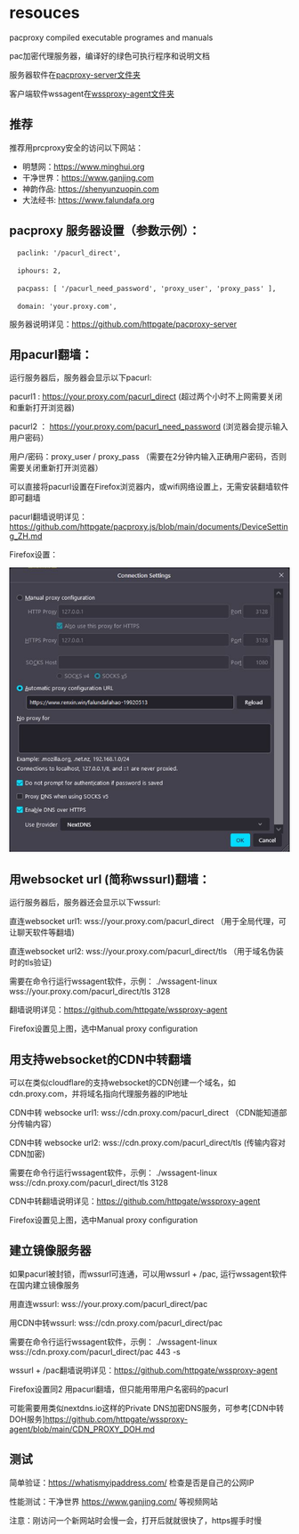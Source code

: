 # resouces

pacproxy compiled executable programes and manuals

pac加密代理服务器，编译好的绿色可执行程序和说明文档

服务器软件在[pacproxy-server文件夹](pacproxy-server)

客户端软件wssagent在[wssproxy-agent文件夹](wssproxy-agent)


## 推荐

推荐用prcproxy安全的访问以下网站：
* 明慧网：https://www.minghui.org
* 干净世界：https://www.ganjing.com
* 神韵作品: https://shenyunzuopin.com
* 大法经书: https://www.falundafa.org


## pacproxy 服务器设置（参数示例）：

```
  paclink: '/pacurl_direct',

  iphours: 2,
  
  pacpass: [ '/pacurl_need_password', 'proxy_user', 'proxy_pass' ],
  
  domain: 'your.proxy.com',
```
服务器说明详见：https://github.com/httpgate/pacproxy-server


## 用pacurl翻墙：

运行服务器后，服务器会显示以下pacurl:

pacurl1 :  https://your.proxy.com/pacurl_direct         (超过两个小时不上网需要关闭和重新打开浏览器)

pacurl2 ： https://your.proxy.com/pacurl_need_password  (浏览器会提示输入用户密码）

   用户/密码：proxy_user / proxy_pass  （需要在2分钟内输入正确用户密码，否则需要关闭重新打开浏览器）


可以直接将pacurl设置在Firefox浏览器内，或wifi网络设置上，无需安装翻墙软件即可翻墙

pacurl翻墙说明详见： https://github.com/httpgate/pacproxy.js/blob/main/documents/DeviceSetting_ZH.md

Firefox设置：

![Firefox设置图](Firefox.JPG)


## 用websocket url (简称wssurl)翻墙：

运行服务器后，服务器还会显示以下wssurl:

直连websocket url1:  wss://your.proxy.com/pacurl_direct   （用于全局代理，可让聊天软件等翻墙)

直连websocket url2:  wss://your.proxy.com/pacurl_direct/tls  （用于域名伪装时的tls验证)


需要在命令行运行wssagent软件，示例： ./wssagent-linux  wss://your.proxy.com/pacurl_direct/tls  3128

翻墙说明详见：https://github.com/httpgate/wssproxy-agent

Firefox设置见上图，选中Manual proxy configuration


## 用支持websocket的CDN中转翻墙

可以在类似cloudflare的支持websocket的CDN创建一个域名，如cdn.proxy.com，并将域名指向代理服务器的IP地址

CDN中转 websocke url1:   wss://cdn.proxy.com/pacurl_direct   （CDN能知道部分传输内容）

CDN中转 websocke url2:   wss://cdn.proxy.com/pacurl_direct/tls   (传输内容对CDN加密)


需要在命令行运行wssagent软件，示例： ./wssagent-linux  wss://cdn.proxy.com/pacurl_direct/tls  3128

CDN中转翻墙说明详见：https://github.com/httpgate/wssproxy-agent

Firefox设置见上图，选中Manual proxy configuration


## 建立镜像服务器

如果pacurl被封锁，而wssurl可连通，可以用wssurl + /pac, 运行wssagent软件在国内建立镜像服务

用直连wssurl: wss://your.proxy.com/pacurl_direct/pac

用CDN中转wssurl: wss://cdn.proxy.com/pacurl_direct/pac


需要在命令行运行wssagent软件，示例： ./wssagent-linux  wss://cdn.proxy.com/pacurl_direct/pac  443  -s

wssurl + /pac翻墙说明详见：https://github.com/httpgate/wssproxy-agent

Firefox设置同2 用pacurl翻墙，但只能用带用户名密码的pacurl

可能需要用类似nextdns.io这样的Private DNS加密DNS服务，可参考[CDN中转DOH服务]https://github.com/httpgate/wssproxy-agent/blob/main/CDN_PROXY_DOH.md


## 测试

简单验证：https://whatismyipaddress.com/   检查是否是自己的公网IP

性能测试：干净世界 https://www.ganjing.com/ 等视频网站

注意：刚访问一个新网站时会慢一会，打开后就就很快了，https握手时慢